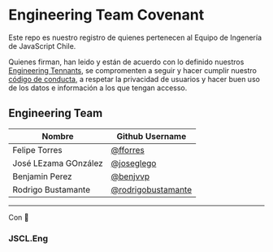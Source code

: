 # Engineering Team Covenant

Este repo es nuestro registro de quienes pertenecen al Equipo de Ingenería de JavaScript Chile.

Quienes firman, han leido y están de acuerdo con lo definido nuestros [Engineering Tennants](https://eng.jschile.org/JSChile-Principios-de-Ingenier-a-7c87246f2dac49f38b42dd509238f9fb), se compromenten a seguir y hacer cumplir nuestro [código de conducta](https://github.com/jsconfcl/code_of_conduct), a respetar la privacidad de usuarios y hacer buen uso de los datos e información a los que tengan accesso.


## Engineering Team

| **Nombre** | **Github Username** |
| ------------------------------------------- | -------------------------------------------------------------------- |
| Felipe Torres                               | [@fforres](https://github.com/fforres)                               |
| José LEzama GOnzález                        | [@joseglego](https://github.com/joseglego)                           |
| Benjamin Perez                              | [@benjvvp](https://github.com/benjvvp)                               |
| Rodrigo Bustamante                          | [@rodrigobustamante](https://github.com/rodrigobustamante)           |

<!-- Este es un placeholder para una nueva entrada, sientente libre de copiarlo y usarlo en la tabla superior. -->
<!--

|                                             | [x](xxxxx)                                        |  

-->


----

Con 💛

### JSCL.Eng
